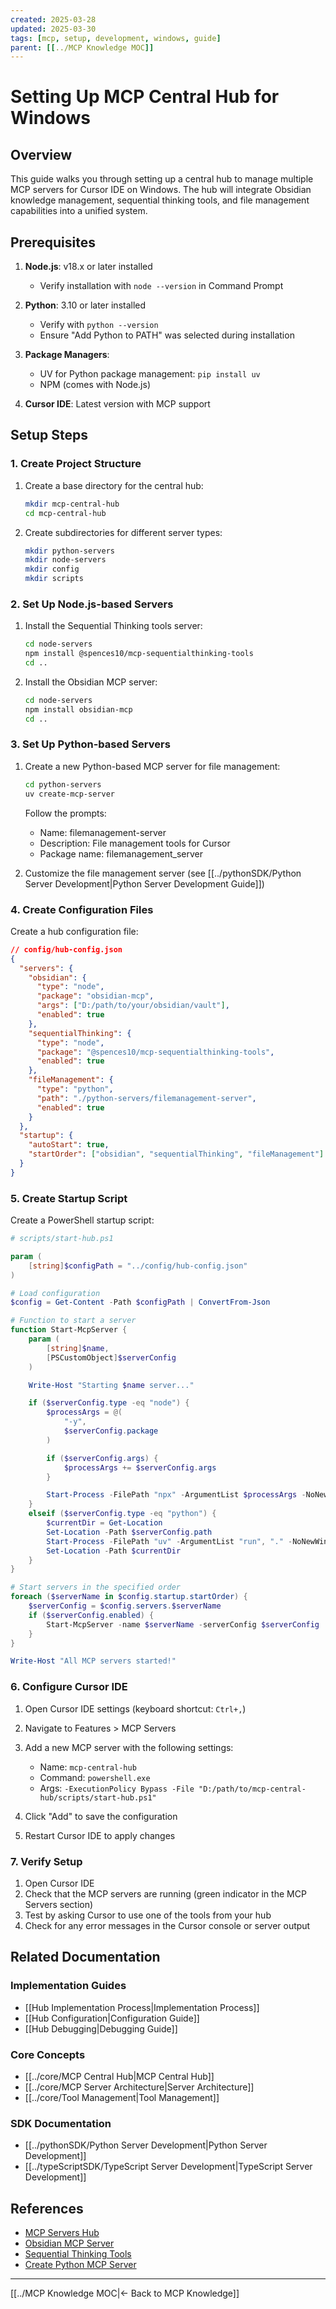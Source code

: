 ```yaml
---
created: 2025-03-28
updated: 2025-03-30
tags: [mcp, setup, development, windows, guide]
parent: [[../MCP Knowledge MOC]]
---
```


# Setting Up MCP Central Hub for Windows

## Overview

This guide walks you through setting up a central hub to manage multiple MCP servers for Cursor IDE on Windows. The hub will integrate Obsidian knowledge management, sequential thinking tools, and file management capabilities into a unified system.

## Prerequisites

1. **Node.js**: v18.x or later installed
   - Verify installation with `node --version` in Command Prompt

2. **Python**: 3.10 or later installed
   - Verify with `python --version`
   - Ensure "Add Python to PATH" was selected during installation

3. **Package Managers**:
   - UV for Python package management: `pip install uv`
   - NPM (comes with Node.js)

4. **Cursor IDE**: Latest version with MCP support

## Setup Steps

### 1. Create Project Structure

1. Create a base directory for the central hub:

   ```bash
   mkdir mcp-central-hub
   cd mcp-central-hub
   ```

2. Create subdirectories for different server types:

   ```bash
   mkdir python-servers
   mkdir node-servers
   mkdir config
   mkdir scripts
   ```

### 2. Set Up Node.js-based Servers

1. Install the Sequential Thinking tools server:

   ```bash
   cd node-servers
   npm install @spences10/mcp-sequentialthinking-tools
   cd ..
   ```

2. Install the Obsidian MCP server:

   ```bash
   cd node-servers
   npm install obsidian-mcp
   cd ..
   ```

### 3. Set Up Python-based Servers

1. Create a new Python-based MCP server for file management:

   ```bash
   cd python-servers
   uv create-mcp-server
   ```

   Follow the prompts:
   - Name: filemanagement-server
   - Description: File management tools for Cursor
   - Package name: filemanagement_server

2. Customize the file management server (see [[../pythonSDK/Python Server Development|Python Server Development Guide]])

### 4. Create Configuration Files

Create a hub configuration file:

```json
// config/hub-config.json
{
  "servers": {
    "obsidian": {
      "type": "node",
      "package": "obsidian-mcp",
      "args": ["D:/path/to/your/obsidian/vault"],
      "enabled": true
    },
    "sequentialThinking": {
      "type": "node",
      "package": "@spences10/mcp-sequentialthinking-tools",
      "enabled": true
    },
    "fileManagement": {
      "type": "python",
      "path": "./python-servers/filemanagement-server",
      "enabled": true
    }
  },
  "startup": {
    "autoStart": true,
    "startOrder": ["obsidian", "sequentialThinking", "fileManagement"]
  }
}
```

### 5. Create Startup Script

Create a PowerShell startup script:

```powershell
# scripts/start-hub.ps1

param (
    [string]$configPath = "../config/hub-config.json"
)

# Load configuration
$config = Get-Content -Path $configPath | ConvertFrom-Json

# Function to start a server
function Start-McpServer {
    param (
        [string]$name,
        [PSCustomObject]$serverConfig
    )

    Write-Host "Starting $name server..."

    if ($serverConfig.type -eq "node") {
        $processArgs = @(
            "-y",
            $serverConfig.package
        )

        if ($serverConfig.args) {
            $processArgs += $serverConfig.args
        }

        Start-Process -FilePath "npx" -ArgumentList $processArgs -NoNewWindow
    }
    elseif ($serverConfig.type -eq "python") {
        $currentDir = Get-Location
        Set-Location -Path $serverConfig.path
        Start-Process -FilePath "uv" -ArgumentList "run", "." -NoNewWindow
        Set-Location -Path $currentDir
    }
}

# Start servers in the specified order
foreach ($serverName in $config.startup.startOrder) {
    $serverConfig = $config.servers.$serverName
    if ($serverConfig.enabled) {
        Start-McpServer -name $serverName -serverConfig $serverConfig
    }
}

Write-Host "All MCP servers started!"
```

### 6. Configure Cursor IDE

1. Open Cursor IDE settings (keyboard shortcut: `Ctrl+,`)
2. Navigate to Features > MCP Servers
3. Add a new MCP server with the following settings:

   - Name: `mcp-central-hub`
   - Command: `powershell.exe`
   - Args: `-ExecutionPolicy Bypass -File "D:/path/to/mcp-central-hub/scripts/start-hub.ps1"`

4. Click "Add" to save the configuration
5. Restart Cursor IDE to apply changes

### 7. Verify Setup

1. Open Cursor IDE
2. Check that the MCP servers are running (green indicator in the MCP Servers section)
3. Test by asking Cursor to use one of the tools from your hub
4. Check for any error messages in the Cursor console or server output

## Related Documentation

### Implementation Guides

- [[Hub Implementation Process|Implementation Process]]
- [[Hub Configuration|Configuration Guide]]
- [[Hub Debugging|Debugging Guide]]

### Core Concepts

- [[../core/MCP Central Hub|MCP Central Hub]]
- [[../core/MCP Server Architecture|Server Architecture]]
- [[../core/Tool Management|Tool Management]]

### SDK Documentation

- [[../pythonSDK/Python Server Development|Python Server Development]]
- [[../typeScriptSDK/TypeScript Server Development|TypeScript Server Development]]

## References

- [MCP Servers Hub](https://github.com/apappascs/mcp-servers-hub)
- [Obsidian MCP Server](https://github.com/smithery-ai/mcp-obsidian)
- [Sequential Thinking Tools](https://github.com/spences10/mcp-sequentialthinking-tools)
- [Create Python MCP Server](https://github.com/modelcontextprotocol/create-python-server)

---

[[../MCP Knowledge MOC|← Back to MCP Knowledge]]
